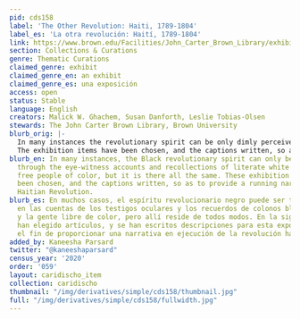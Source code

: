 ```yaml
---
pid: cds158
label: 'The Other Revolution: Haiti, 1789-1804'
label_es: 'La otra revolución: Haití, 1789-1804'
link: https://www.brown.edu/Facilities/John_Carter_Brown_Library/exhibitions/haitian/index.html
section: Collections & Curations
genre: Thematic Curations
claimed_genre: exhibit
claimed_genre_en: an exhibit
claimed_genre_es: una exposición
access: open
status: Stable
language: English
creators: Malick W. Ghachem, Susan Danforth, Leslie Tobias-Olsen
stewards: The John Carter Brown Library, Brown University
blurb_orig: |-
  In many instances the revolutionary spirit can be only dimly perceived through the eye-witness accounts and recollections of literate white colonists and free people of color, but it is there all the same.
  The exhibition items have been chosen, and the captions written, so as to provide a running narrative of the Haitian Revolution.
blurb_en: In many instances, the Black revolutionary spirit can only be dimly perceived
  through the eye-witness accounts and recollections of literate white colonists and
  free people of color, but it is there all the same. These exhibition items have
  been chosen, and the captions written, so as to provide a running narrative of the
  Haitian Revolution.
blurb_es: En muchos casos, el espíritu revolucionario negro puede ser tan solo percibido
  en las cuentas de los testigos oculares y los recuerdos de colonos blancos alfabetizados
  y la gente libre de color, pero allí reside de todos modos. En la siguiente, se
  han elegido artículos, y se han escritos descripciones para esta exposición con
  el fin de proporcionar una narrativa en ejecución de la revolución haitiana.
added_by: Kaneesha Parsard
twitter: "@kaneeshaparsard"
census_year: '2020'
order: '059'
layout: caridischo_item
collection: caridischo
thumbnail: "/img/derivatives/simple/cds158/thumbnail.jpg"
full: "/img/derivatives/simple/cds158/fullwidth.jpg"
---
```

